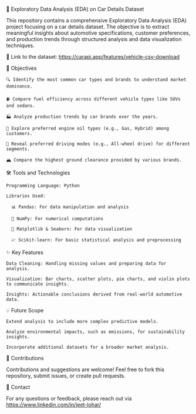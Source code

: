 🚗 Exploratory Data Analysis (EDA) on Car Details Dataset

This repository contains a comprehensive Exploratory Data Analysis (EDA) project focusing on a car details dataset. The objective is to extract meaningful insights about automotive specifications, customer preferences, and production trends through structured analysis and data visualization techniques.

🔗 Link to the dataset: https://carapi.app/features/vehicle-csv-download

📌 Objectives

    🔍 Identify the most common car types and brands to understand market dominance.

    ⛽ Compare fuel efficiency across different vehicle types like SUVs and sedans.

    🏭 Analyze production trends by car brands over the years.

    🌟 Explore preferred engine oil types (e.g., Gas, Hybrid) among customers.

    🚗 Reveal preferred driving modes (e.g., All-wheel drive) for different segments.

    🏔️ Compare the highest ground clearance provided by various brands.

🛠️ Tools and Technologies

    Programming Language: Python

    Libraries Used:

      📊 Pandas: For data manipulation and analysis

      🧮 NumPy: For numerical computations

      🎨 Matplotlib & Seaborn: For data visualization

      📈 Scikit-learn: For basic statistical analysis and preprocessing

✨ Key Features

    Data Cleaning: Handling missing values and preparing data for analysis.

    Visualization: Bar charts, scatter plots, pie charts, and violin plots to communicate insights.

    Insights: Actionable conclusions derived from real-world automotive data.

💡 Future Scope

    Extend analysis to include more complex predictive models.

    Analyze environmental impacts, such as emissions, for sustainability insights.

    Incorporate additional datasets for a broader market analysis.

🤝 Contributions

Contributions and suggestions are welcome! Feel free to fork this repository, submit issues, or create pull requests.

📧 Contact

For any questions or feedback, please reach out via https://www.linkedin.com/in/jeet-lohar/
